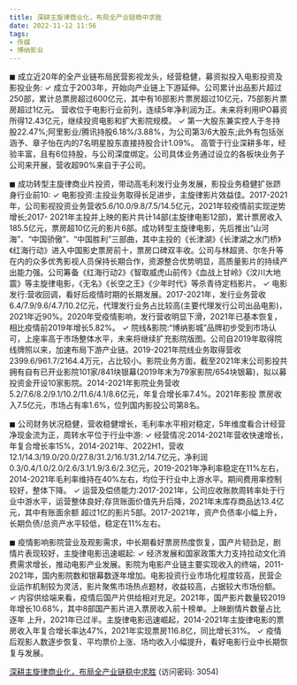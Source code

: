 ```yaml
---
title: 深耕主旋律商业化，布局全产业链稳中求胜
date: 2022-11-12 11:56
tags:
- 传媒
- 博纳影业
---
```

◼ 成立近20年的全产业链布局民营影视龙头，经营稳健，募资拟投入电影投资及影投业务:
✓ 成立于2003年，开始向产业链上下游延伸。公司累计出品影片超过250部，累计总票房超过600亿元，其中有16部影片票房超过10亿元，75部影片票房超过1亿元。
营收位于电影行业前列，连续5年净利润为正。未来将利用IPO募资所得12.43亿元，继续投资电影和扩大影院规模。
✓ 第一大股东兼实控人于冬持股22.47%;阿里影业/腾讯持股6.18%/3.88%，为公司第3/6大股东;此外有包括张涵予、章子怡在内的7名明星股东直接持股合计1.09%。
高管于行业深耕多年，经验丰富，且有6位持股，与公司深度绑定。公司具体业务通过设立的各板块业务子公司来开展，营收超90%来自于子公司。

◼ 成功转型主旋律商业片投资，带动高毛利发行业务发展，影投业务稳健扩张跻身行业前10:
✓ 电影投资:主投业务取得长足进步，主旋律影片效益佳。2017-2021年，公司影视投资业务营收5.6/10.0/9.8/7.5/14.5亿元，2021年较疫情前实现逆势增长;2017-
2021年主投并上映的影片共计14部(主旋律电影12部)，累计票房收入185.5亿元，票房超10亿元的影片6部。成功转型主旋律电影，先后推出“山河海”、“中国骄傲”、“中国胜利”三部曲，其中主投的《长津湖》《长津湖之水门桥》《红海行动》进入中国影史票房前十，票房口碑双丰收。公司与林超贤、尔冬升等在内的众多优秀影视人员保持长期合作，资源整合优势明显，高质量影片的持续产出能力强。公司筹备《红海行动2》《智取威虎山前传》《血战上甘岭》《汶川大地震》等主旋律电影，《无名》《长空之王》《少年时代》等杀青待定档影片。
✓ 电影发行:营收回调，看好后疫情时期的长期发展。2017-2021年，发行业务营收6.4/7.9/9.6/4.7/10.2亿元，代理发行业务占比较高(主要代理发行公司出品电影)， 2021年近90%。2020年受疫情影响，发行营收明显下滑，2021年已基本恢复，相比疫情前2019年增长5.82%。
✓ 院线&影院:“博纳影城”品牌初步受到市场认可，上座率高于市场整体水平，未来将继续扩充影院版图。公司自2019年取得院线牌照以来，加速布局下游产业链。2019-2021年院线业务取得营收2399.6/961.7/2164.4万元，占比较小。影院业务方面，截至2021年末公司影投共拥有自有已开业影院101家/841块银幕(2019年末为79家影院/654块银幕)，拟以募投资金开设10家影院。2014-2021年影院业务营收5.2/7.6/8.2/9.1/10.2/11.6/4.1/8.6亿元，年复合增长率7.4%。2021年影投 票房收入7.5亿元，市场占有率1.6%，位列国内影投公司第8名。

<!-- more -->

◼ 公司财务状况稳健，营收稳健增长，毛利率水平相对稳定，5年维度看合计经营净现金流为正，周转水平位于行业中游:
✓ 经营情况:2014-2021年营收快速增长，年复合增长率15%，2014-2021年、2022H1，营收12.1/14.3/19.0/20.0/27.8/31.2/16.1/31.2/14.7亿元，净利润
0.3/0.4/1.0/2.0/2.6/3.1/1.9/3.6/2.3亿元，2019-2021年净利率稳定在11%左右，2014-2021年毛利率维持在40%左右，均位于行业中上游水平。期间费用率控制
较好，整体下降。
✓ 运营及偿债能力:2017-2021年，公司应收账款周转率处于行业中游水平，运营整体良好;存货账面价值先升后降，2021年末库存商品达13.4亿元，其中有账面余额
超过1亿的影片5部。2017-2021年，资产负债率小幅上升，长期负债/总资产水平较低，稳定在11%左右。

◼ 疫情影响影院营业及观影需求，中长期看好票房热度恢复，国产片韧劲足，剧情片表现较好，主旋律电影迅速崛起:
✓ 经济发展和国家政策大力支持拉动文化消费需求增长，推动电影产业发展。影院为电影产业链主要实现收入的终端，2011-2021年，国内影院数和银幕数逐年增加。电影投资行业市场化程度较高，民营企业运作机制较为灵活，影片聚焦市场热点题材，收益较高，占据较大市场份额。
✓ 内容供给端来看，疫情后国产片供给相对充足。2021年，国产影片数量较2019年增长10.68%，其中8部国产影片进入票房收入前十榜单。上映剧情片数量占比逐年
上升，2021年已过半。主旋律电影迅速崛起，2014-2021年主旋律电影的票房收入年复合增长率达47%，2021年实现票房116.8亿，同比增长31%。
✓ 疫情后观影人数逐步恢复、平均票价上涨、场均收入小幅提升，看好电影行业中长期恢复与发展。



[深耕主旋律商业化，布局全产业链稳中求胜](https://url12.ctfile.com/f/3948612-723010129-9f6f3a?p=3054)
(访问密码: 3054)
